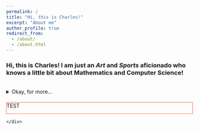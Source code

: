 ```yaml
---
permalink: /
title: "Hi, this is Charles!"
excerpt: "About me"
author_profile: true
redirect_from: 
  - /about/
  - /about.html
---
```

### Hi, this is Charles! I am just an ***Art*** and ***Sports*** aficionado who knows a little bit about Mathematics and Computer Science!

<br>

<details>
<summary>Okay, for more...</summary>
<br>
I am a highly passionate second-year Mathematics and Computer Science student at Macalester College with a solid background in both pure mathematics and applied mathematics(involved with computer and data science). I love competing in mathematical competitions to unveil the elegant beauty of the mathematics. With proficient skills in <i>R, Java, Python, MATLAB, SQL, HTML, CSS</i>, I love using mathematical thinking to solve practical problems as well.
<br>
I love to see the aurora driving four hours away from my school, and I am indulged in Chinese calligraphy, playing basketball, golf, ping-pong, soccer, going fishing, e.t.c. in my spare time. 

 </details>
 
 
 
 <head>
 <script src="./js/jquery.min.js" type="text/javascript"></script>
 
   <script type="text/javascript">
    $(document).ready(function(){
        var range = 50;             //距下边界长度/单位px
        var elemt = 30;           //插入元素高度/单位px
        var maxnum = 30;            //设置加载最多次数
        var num = 1;
        var totalheight = 0; 
        var main = $("#content");                     //主体元素
        $(window).scroll(function(){
            var srollPos = $(window).scrollTop();    //滚动条距顶部距离(页面超出窗口的高度);
			
            totalheight = parseFloat($(window).height()) + parseFloat(srollPos);
    		if(($(document).height()-range) <= totalheight  && num != maxnum) {
                main.append("<div style='border:1px solid tomato;margin-top:20px;height:"+elemt+
							"' >TEST---"+num+"</div>");
                num++;
            }
        });
    });
    </script>
</head>
<body>
    <div id="content" style="height:960px">
		<div style='border:1px solid tomato;margin-top:20px;height:30' >TEST</div>
		
    </div>
</body> 
 
<br><br><br><br>
<br><br><br><br><br><br><br><br><br><br>

<script type="text/javascript" id="clustrmaps" src="//cdn.clustrmaps.com/map_v2.js?cl=5ee2ff&w=400&t=tt&d=5De8UX9TDFsVQrQw4cE3CBhNblYyl2vQbk42qsTB9Fw&co=ffffff&cmo=d99cff&cmn=ffa3b9&ct=808080"></script>